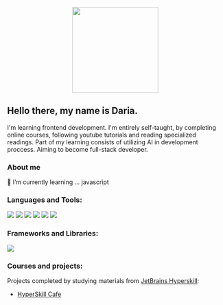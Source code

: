 <!--
**Evna07/Evna07** is a ✨ _special_ ✨ repository because its `README.md` (this file) appears on your GitHub profile.

Here are some ideas to get you started:

- 🔭 I’m currently working on ...
- 🌱 I’m currently learning ...
- 👯 I’m looking to collaborate on ...
- 🤔 I’m looking for help with ...
- 💬 Ask me about ...
- 📫 How to reach me: ...
- 😄 Pronouns: ...
- ⚡ Fun fact: ...
-->

<!--fun stuff
  badges https://shields.io/
  gifs https://giphy.com/search/coding
  to finish this page https://www.sitepoint.com/github-profile-readme/
  my inspiration https://github.com/Alena2020
-->
<div id ="header" align="center">
  <img src="https://cdn.pixabay.com/photo/2021/03/27/06/31/code-6127616_960_720.png" width="200"/>
</div>
<!--introduction-->
<h2>Hello there, my name is Daria.</h2>
<p>I'm learning frontend development. I'm entirely self-taught, by completing online courses, following youtube tutorials and reading specialized readings. Part of my learning consists of utilizing AI in development proccess. Aiming to become full-stack developer.</p>
<!--about me-->
<h3>About me</h3>
<p>🌱 I’m currently learning ... javascript</p>
<!--languages and tools-->
<h3>Languages and Tools:</h3>
<div>
  <a href="https://developer.mozilla.org/ru/docs/Web/JavaScript"><img src="https://img.shields.io/badge/-JAVASCRIPT-yellow"/></a>
  <a href="https://developer.mozilla.org/en-US/docs/Web/HTML"><img src="https://img.shields.io/badge/-HTML-orange"/></a>
  <a href="https://developer.mozilla.org/en-US/docs/Web/CSS"><img src="https://img.shields.io/badge/-CSS-blue"/></a>
  <a href="https://pl.wikipedia.org/wiki/Visual_Studio_Code"><img src="https://img.shields.io/badge/-VISUAL_STUDIO-14b3e3"/></a>
  <img src="https://img.shields.io/badge/-WEBSTORM-222324"/>
  <img src="https://img.shields.io/badge/-CHATGPT-78cc8f"/>
</div>
<!--frameworks and libraries-->
<h3>Frameworks and Libraries:</h3>
<div>
  <img src="https://img.shields.io/badge/-BOOTSTRAP-purple"/>
</div>
<!--courses and projects-->
<h3>Courses and projects:</h3>
<p>Projects completed by studying materials from <a href="https://hyperskill.org/tracks">JetBrains Hyperskill</a>:</p>
<ul>
  <li><a href="https://github.com/Evna07/Hyperskill-Cafe">HyperSkill Cafe</a></li>
</ul>
<!--operating systems-->

